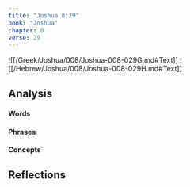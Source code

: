 ```yaml
---
title: "Joshua 8:29"
book: "Joshua"
chapter: 8
verse: 29
---
```

![[/Greek/Joshua/008/Joshua-008-029G.md#Text]]
![[/Hebrew/Joshua/008/Joshua-008-029H.md#Text]]

## Analysis

#### Words

#### Phrases

#### Concepts

## Reflections
